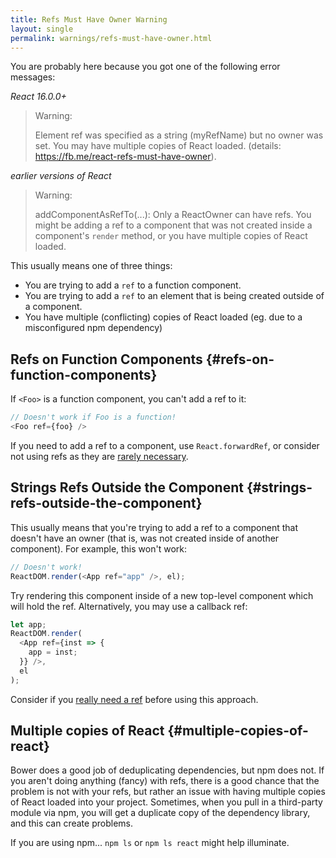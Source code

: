 ```yaml
---
title: Refs Must Have Owner Warning
layout: single
permalink: warnings/refs-must-have-owner.html
---
```


You are probably here because you got one of the following error messages:

*React 16.0.0+*
> Warning:
>
> Element ref was specified as a string (myRefName) but no owner was set. You may have multiple copies of React loaded. (details: https://fb.me/react-refs-must-have-owner).

*earlier versions of React*
> Warning:
>
> addComponentAsRefTo(...): Only a ReactOwner can have refs. You might be adding a ref to a component that was not created inside a component's `render` method, or you have multiple copies of React loaded.

This usually means one of three things:

- You are trying to add a `ref` to a function component.
- You are trying to add a `ref` to an element that is being created outside of a component.
- You have multiple (conflicting) copies of React loaded (eg. due to a misconfigured npm dependency)

## Refs on Function Components {#refs-on-function-components}

If `<Foo>` is a function component, you can't add a ref to it:

```js
// Doesn't work if Foo is a function!
<Foo ref={foo} />
```

If you need to add a ref to a component, use `React.forwardRef`, or consider not using refs as they are [rarely necessary](/docs/refs-and-the-dom.html#when-to-use-refs).

## Strings Refs Outside the Component {#strings-refs-outside-the-component}

This usually means that you're trying to add a ref to a component that doesn't have an owner (that is, was not created inside of another component). For example, this won't work:

```js
// Doesn't work!
ReactDOM.render(<App ref="app" />, el);
```

Try rendering this component inside of a new top-level component which will hold the ref. Alternatively, you may use a callback ref:

```js
let app;
ReactDOM.render(
  <App ref={inst => {
    app = inst;
  }} />,
  el
);
```

Consider if you [really need a ref](/docs/refs-and-the-dom.html#when-to-use-refs) before using this approach.

## Multiple copies of React {#multiple-copies-of-react}

Bower does a good job of deduplicating dependencies, but npm does not. If you aren't doing anything (fancy) with refs, there is a good chance that the problem is not with your refs, but rather an issue with having multiple copies of React loaded into your project. Sometimes, when you pull in a third-party module via npm, you will get a duplicate copy of the dependency library, and this can create problems.

If you are using npm... `npm ls` or `npm ls react` might help illuminate.
